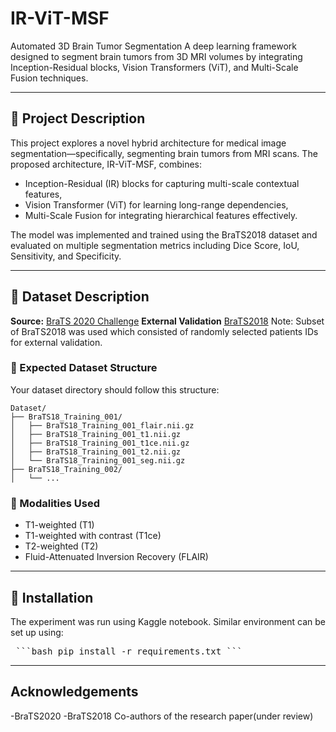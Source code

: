 # IR-ViT-MSF
Automated 3D Brain Tumor Segmentation
A deep learning framework designed to segment brain tumors from 3D MRI volumes by integrating Inception-Residual blocks, Vision Transformers (ViT), and Multi-Scale Fusion techniques.

---

## 📌 Project Description

This project explores a novel hybrid architecture for medical image segmentation—specifically, segmenting brain tumors from MRI scans. The proposed architecture, IR-ViT-MSF, combines:
- Inception-Residual (IR) blocks for capturing multi-scale contextual features,
- Vision Transformer (ViT) for learning long-range dependencies,
- Multi-Scale Fusion for integrating hierarchical features effectively.

The model was implemented and trained using the BraTS2018 dataset and evaluated on multiple segmentation metrics including Dice Score, IoU, Sensitivity, and Specificity.

---

## 📂 Dataset Description

**Source:** [BraTS 2020 Challenge]([https://www.med.upenn.edu/cbica/brats2018/](https://www.kaggle.com/datasets/awsaf49/brats20-dataset-training-validation))
**External Validation** [BraTS2018](https://www.kaggle.com/datasets/harshitsinghai/miccai-brats2018-original-dataset)
Note: Subset of BraTS2018 was used which consisted of randomly selected patients IDs for external validation.

### 📁 Expected Dataset Structure

Your dataset directory should follow this structure:
```
Dataset/
├── BraTS18_Training_001/
│   ├── BraTS18_Training_001_flair.nii.gz
│   ├── BraTS18_Training_001_t1.nii.gz
│   ├── BraTS18_Training_001_t1ce.nii.gz
│   ├── BraTS18_Training_001_t2.nii.gz
│   └── BraTS18_Training_001_seg.nii.gz
├── BraTS18_Training_002/
│   └── ...
```

### 🧪 Modalities Used
- T1-weighted (T1)
- T1-weighted with contrast (T1ce)
- T2-weighted (T2)
- Fluid-Attenuated Inversion Recovery (FLAIR)


---

## 🧰 Installation
The experiment was run using Kaggle notebook. Similar environment can be set up using:
<pre lang="markdown"> ```bash pip install -r requirements.txt ``` </pre>

---

## Acknowledgements
-BraTS2020
-BraTS2018
Co-authors of the research paper(under review)





